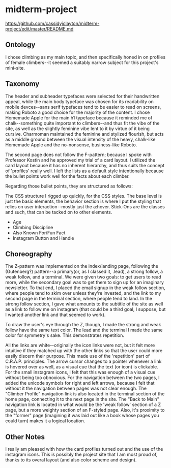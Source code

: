 # midterm-project
https://github.com/cassidyjclayton/midterm-project/edit/master/README.md  

## Ontology  
I chose climbing as my main topic, and then specifically honed in on profiles of female climbers--it seemed a suitably narrow subject for this project's mini-site. 

## Taxonomy  

The header and subheader typefaces were selected for their handwritten appeal, while the main body typeface  was chosen for its readability on mobile devces--sans serif typefaces tend to be easier to read on screens, making Roboto a good choice for the majority of the content. I chose Homemade Apple for the main h1 typeface because it reminded me of chalk--something quite important to climbers--and thus fit the vibe of the site, as well as the slightly feminine vibe lent to it by virtue of it being cursive. Charmoman maintained the feminine and stylized flourish, but acts as a middle ground between the visual intensity of the heavy, chalk-like Homemade Apple and the no-nonsense, business-like Roboto.
  
The second page does not follow the F-pattern; because I spoke with Professor Kostin and he approved my trial of a card layout.
I utilized the card layout because it has no inherent hierarchy, and thus suits the concept of 'profiles' really well. I left the lists as a default style intentionally because the bullet points work well for the facts about each climber.  

Regarding those bullet points, they are structured as follows: 

The CSS structure I rigged up quickly, for the CSS styles. The base level is just the basic elements, the behavior section
is where I put the styling that relies on user interaction--mostly just the a:hover. Stick-Ons are the classes and such, that
can be tacked on to other elements. 

* Age  
* Climbing Discipline  
* Also Known For/Fun Fact  
* Instagram Button and Handle  


## Choreography
The Z-pattern was implemented on the index/landing page, following the (Gutenberg?) pattern--a primary(or, as I classed it,
.lead), a strong follow, a weak follow, and a terminal. We were given two goals: to get users to read more, while the secondary
goal was to get them to sign up for an imaginary newsletter. To that end, I placed the email signup in the weak follow section,
where people tend to skim over unless they're invested, and the link to my second page in the terminal section, 
where people tend to land. In the strong follow section, I gave what amounts to the subtitle of the site as well as a link to 
follow me on instagram (that could be a third goal, I suppose, but I wanted another link and that seemed to work). 
  
To draw the user's eye through the Z, though, I made the strong and weak follow have the same text color. The lead and 
the terminal I made the same color for symmetry's sake. This demonstrates repetition. 

All the links are white--originally the icon links were not, but it felt more intuitive if they matched up with the other links so that the user could more easily discern their purpose. This made use of the 'repetition' part of C.R.A.P. principles. The arrow cursor changes to a pointer whenever a link is hovered over as well, as a visual cue that the text (or icon) is clickable. For the small instagram icons, I felt that this was enough of a visual cue without being too obnoxious. For the navigation between the two pages, I added the unicode symbols for right and left arrows, because I felt that without it the navigation between pages was not clear enough. The "Climber Profile" navigation link is also located in the terminal section of the home page, connecting it to the next page in the site. The "Back to Main" navigation link is located in what would be the 'weak follow' section of a Z page, but a more weighty section of an F-styled page. Also, it's proximity to the "former" page (imagining it was laid out like a book whose pages you could turn) makes it a logical location. 

## Other Notes  

I really am pleased with how the card profiles turned out and the use of the instagram icons. This is possibly the project site that I am most proud of, thanks to its overal layout (and also color scheme and design). 

